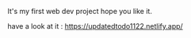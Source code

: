 It's my first web dev project hope you like it.


have a look at it : https://updatedtodo1122.netlify.app/